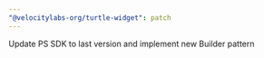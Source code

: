 ```yaml
---
"@velocitylabs-org/turtle-widget": patch
---
```


Update PS SDK to last version and implement new Builder pattern
